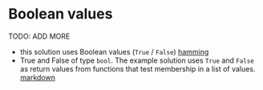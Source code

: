 # Boolean values

TODO: ADD MORE

- this solution uses Boolean values (`True` / `False`) [hamming](../exercise-concepts/hamming.md)
- True and False of type `bool`. The example solution uses `True` and `False` as return values from functions that test membership in a list of values. [markdown](../exercise-concepts/markdown.md)
